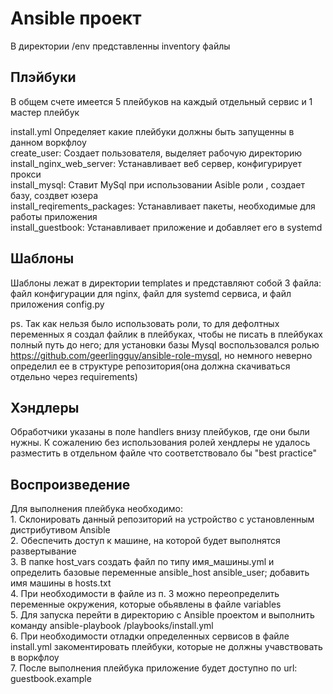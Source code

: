 <h1>Ansible проект</h1>
В директории <p1>/env</p1> представленны inventory файлы 


<h2>Плэйбуки</h2>
В общем счете имеется 5 плейбуков на каждый отдельный сервис и 1 мастер плейбук

<p>install.yml Определяет какие плейбуки должны быть запущенны в данном воркфлоу<br>
create_user: Создает пользователя, выделяет рабочую директорию<br>
install_nginx_web_server: Устанавливает веб сервер, конфигурирует прокси<br>
install_mysql: Ставит MySql при использовании Asible роли , создает базу, создвет юзера<br>
install_reqirements_packages: Устанавливает пакеты, необходимые для работы приложения <br>
install_guestbook: Устанавливает приложение и добавляет его в systemd</p>
<h2>Шаблоны</h2>
Шаблоны лежат в директории templates и представляют собой 3 файла: файл конфигурации для nginx, файл для systemd сервиса, и файл приложения config.py

ps. Так как нельзя было использовать роли, то для дефолтных переменных я создал файлик в плейбуках, чтобы не писать в плейбуках полный путь до него; для установки базы Mysql воспользовался ролью https://github.com/geerlingguy/ansible-role-mysql, но немного неверно определил ее в структуре репозитория(она должна скачиваться отдельно через requirements)
<h2> Хэндлеры</h2>
Обработчики указаны в поле handlers внизу плейбуков, где они были нужны. К сожалению без использования ролей хендлеры не удалось разместить в отдельном файле что соответствовало бы "best practice" 

<h2>Воспроизведение</h2>
<p>Для выполнения плейбука необходимо:<br>
1. Склонировать данный репозиторий на устройство с установленным дистрибутивом Ansible<br>
2.  Обеспечить доступ к машине, на которой будет выполнятся развертывание<br>
3.  В папке host_vars создать файл по типу имя_машины.yml и определить базовые переменные ansible_host ansible_user; добавить имя машины в hosts.txt<br>
4.  При необходимости в файле из п. 3 можно переопределить переменные окружения, которые обьявлены в файле variables<br>
5.  Для запуска перейти в директорию с Ansible проектом и выполнить команду ansible-playbook /playbooks/install.yml<br>
6.  При необходимости отладки определенных сервисов в файле install.yml закоментировать плейбуки, которые не должны учавствовать в воркфлоу<br>
7. После выполнения плейбука приложение будет доступно по url: guestbook.example</p>

